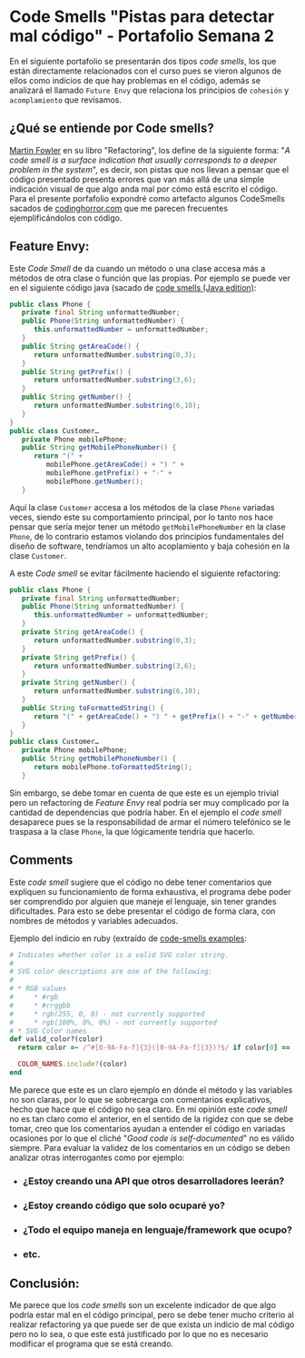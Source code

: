 # Code Smells "Pistas para detectar mal código" - Portafolio Semana 2

En el siguiente portafolio se presentarán dos tipos *code smells*, los que están directamente relacionados con el curso pues se vieron algunos de ellos como indicios de que hay problemas en el código, además se analizará el llamado `Future Envy` que relaciona los principios de `cohesión` y `acomplamiento` que revisamos.

## ¿Qué se entiende por Code smells?

[Martin Fowler](https://martinfowler.com/bliki/CodeSmell.html) en su libro "Refactoring", los define de la siguiente forma: "*A code smell is a surface indication that usually corresponds to a deeper problem in the system*", es decir, son pistas que nos llevan a pensar que el código presentado presenta errores que van más allá de una simple indicación visual de que algo anda mal por cómo está escrito el código. Para el presente porfafolio expondré como artefacto algunos CodeSmells sacados de [codinghorror.com](https://blog.codinghorror.com/code-smells/) que me parecen frecuentes ejemplificándolos con código.

## Feature Envy:

Este *Code Smell* de da cuando un método o una clase accesa más a métodos de otra clase o función que las propias. Por ejemplo se puede ver en el siguiente código java (sacado de [code smells (Java edition)](http://bit.ly/1LmVYvu):

```java
public class Phone {
   private final String unformattedNumber;
   public Phone(String unformattedNumber) {
      this.unformattedNumber = unformattedNumber;
   }
   public String getAreaCode() {
      return unformattedNumber.substring(0,3);
   }
   public String getPrefix() {
      return unformattedNumber.substring(3,6);
   }
   public String getNumber() {
      return unformattedNumber.substring(6,10);
   }
}
public class Customer…
   private Phone mobilePhone;
   public String getMobilePhoneNumber() {
      return "(" +
         mobilePhone.getAreaCode() + ") " +
         mobilePhone.getPrefix() + "-" +
         mobilePhone.getNumber();
   }
```

Aquí la clase `Customer` accesa a los métodos de la clase `Phone` variadas veces, siendo este su comportamiento principal, por lo tanto nos hace pensar que sería mejor tener un método `getMobilePhoneNumber` en la clase `Phone`, de lo contrario estamos violando dos principios fundamentales del diseño de software, tendríamos un alto acoplamiento y baja cohesión en la clase `Customer`.

A este *Code smell* se evitar fácilmente haciendo el siguiente refactoring:

```java
public class Phone {
   private final String unformattedNumber;
   public Phone(String unformattedNumber) {
      this.unformattedNumber = unformattedNumber;
   }
   private String getAreaCode() {
      return unformattedNumber.substring(0,3);
   }
   private String getPrefix() {
      return unformattedNumber.substring(3,6);
   }
   private String getNumber() {
      return unformattedNumber.substring(6,10);
   }
   public String toFormattedString() {
      return "(" + getAreaCode() + ") " + getPrefix() + "-" + getNumber();
   }  
}
public class Customer…
   private Phone mobilePhone;
   public String getMobilePhoneNumber() {
      return mobilePhone.toFormattedString();
   }
```

Sin embargo, se debe tomar en cuenta de que este es un ejemplo trivial pero un refactoring de *Feature Envy* real podría ser muy complicado por la cantidad de dependencias que podría haber. En el ejemplo el *code smell* desaparece pues se la responsabilidad de armar el número telefónico se le traspasa a la clase `Phone`, la que lógicamente tendría que hacerlo.

## Comments

Este *code smell* sugiere que el código no debe tener comentarios que expliquen su funcionamiento de forma exhaustiva, el programa debe poder ser comprendido por alguien que maneje el lenguaje, sin tener grandes dificultades. Para esto se debe presentar el código de forma clara, con nombres de métodos y variables adecuados.

Ejemplo del indicio en ruby (extraído de [code-smells examples](https://github.com/lee-dohm/code-smells):

```ruby
# Indicates whether color is a valid SVG color string.
#
# SVG color descriptions are one of the following:
#
# * RGB values
#     * #rgb
#     * #rrggbb
#     * rgb(255, 0, 0) - not currently supported
#     * rgb(100%, 0%, 0%) - not currently supported
# * SVG Color names
def valid_color?(color)
  return color =~ /^#[0-9A-Fa-f]{3}([0-9A-Fa-f]{3})?$/ if color[0] == '#'

  COLOR_NAMES.include?(color)
end
```

Me parece que este es un claro ejemplo en dónde el método y las variables no son claras, por lo que se sobrecarga con comentarios explicativos, hecho que hace que el código no sea claro.
En mi opinión este *code smell* no es tan claro como el anterior, en el sentido de la rigidez con que se debe tomar, creo que los comentarios ayudan a entender el código en variadas ocasiones por lo que el cliché "*Good code is self-documented*" no es válido siempre. Para evaluar la validez de los comentarios en un código se deben analizar otras interrogantes como por ejemplo:
* ### ¿Estoy creando una API que otros desarrolladores leerán?
* ### ¿Estoy creando código que solo ocuparé yo?
* ### ¿Todo el equipo maneja en lenguaje/framework que ocupo?
* ### etc.

## Conclusión:

Me parece que los *code smells* son un excelente indicador de que algo podría estar mal en el código principal, pero se debe tener mucho criterio al realizar refactoring ya que puede ser de que exista un indicio de mal código pero no lo sea, o que este está justificado por lo que no es necesario modificar el programa que se está creando.
